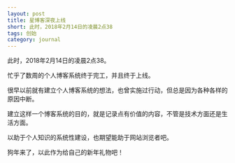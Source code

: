 ```yaml
---
layout: post
title: 星博客深夜上线
short: 此时，2018年2月14日的凌晨2点38
tags: 创始
category: journal
---
```


此时，2018年2月14日的凌晨2点38。

忙乎了数周的个人博客系统终于完工，并且终于上线。

很早以前就有建立个人博客系统的想法，也曾实施过行动，但总是因为各种各样的原因中断。

建立这样一个博客系统的目的，就是记录点有价值的内容，不管是技术方面还是生活方面。

以助于个人知识的系统性建设，也期望能助于网站浏览者吧。

狗年来了，以此作为给自己的新年礼物吧！

